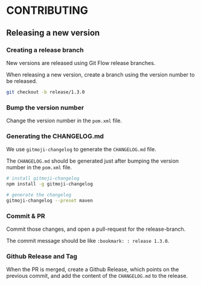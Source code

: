 # CONTRIBUTING

## Releasing a new version

### Creating a release branch

New versions are released using Git Flow release branches.

When releasing a new version, create a branch using the version number to be released.

```bash
git checkout -b release/1.3.0
```

### Bump the version number

Change the version number in the `pom.xml` file.

### Generating the CHANGELOG.md

We use `gitmoji-changelog` to generate the `CHANGELOG.md` file.

The `CHANGELOG.md` should be generated just after bumping the version number in the `pom.xml` file.

```bash
# install gitmoji-changelog
npm install -g gitmoji-changelog

# generate the changelog
gitmoji-changelog --preset maven
```

### Commit & PR

Commit those changes, and open a pull-request for the release-branch.

The commit message should be like `:bookmark: : release 1.3.0`.

### Github Release and Tag

When the PR is merged, create a Github Release, which points on the previous commit, and add the content of the `CHANGELOG.md` to the release.


